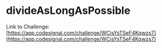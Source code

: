 # divideAsLongAsPossible

Link to Challenge: [https://app.codesignal.com/challenge/WCisYsTSeF4Kqwzs7](https://app.codesignal.com/challenge/WCisYsTSeF4Kqwzs7)